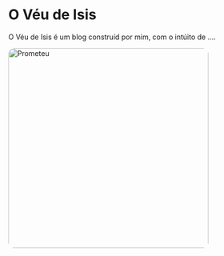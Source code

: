 # O Véu de Isis

O Véu de Isis é um blog construíd por mim, com o intúito de ....

<img src="/img/prometeu.jpg" alt="Prometeu" width="400" style="border-radius: 12px;" />
